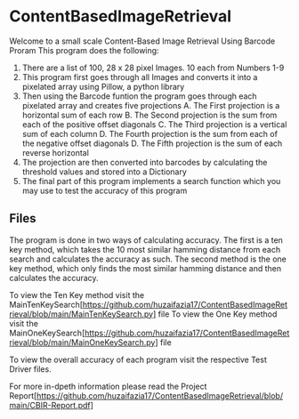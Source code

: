 # ContentBasedImageRetrieval
Welcome to a small scale Content-Based Image Retrieval Using Barcode Proram
This program does the following:
1. There are a list of 100, 28 x 28 pixel Images. 10 each from Numbers 1-9
2. This program first goes through all Images and converts it into a pixelated array using Pillow, a python library
3. Then using the Barcode funtion the program goes through each pixelated array and creates five projections
A. The First projection is a horizontal sum of each row
B. The Second projection is the sum from each of the positive offset diagonals 
C. The Third projection is a vertical sum of each column
D. The Fourth projection is the sum from each of the negative offset diagonals 
D. The Fifth projection is the sum of each reverse horizontal 
4. The projection are then converted into barcodes by calculating the threshold values and stored into a Dictionary
5. The final part of this program implements a search function which you may use to test the accuracy of this program

## Files

The program is done in two ways of calculating accuracy. The first is a ten key method, which takes the 10 most similar hamming distance from each search and calculates the accuracy as such.
The second method is the one key method, which only finds the most similar hamming distance and then calculates the accuracy.

To view the Ten Key method visit the MainTenKeySearch[https://github.com/huzaifazia17/ContentBasedImageRetrieval/blob/main/MainTenKeySearch.py] file
To view the One Key method visit the MainOneKeySearch[https://github.com/huzaifazia17/ContentBasedImageRetrieval/blob/main/MainOneKeySearch.py] file

To view the overall accuracy of each program visit the respective Test Driver files. 

For more in-dpeth information please read the Project Report[https://github.com/huzaifazia17/ContentBasedImageRetrieval/blob/main/CBIR-Report.pdf]
